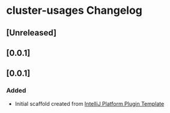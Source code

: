 <!-- Keep a Changelog guide -> https://keepachangelog.com -->

# cluster-usages Changelog

## [Unreleased]
## [0.0.1]
## [0.0.1]
### Added
- Initial scaffold created from [IntelliJ Platform Plugin Template](https://github.com/JetBrains/intellij-platform-plugin-template)
